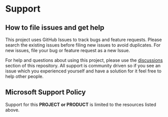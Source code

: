 # Support

## How to file issues and get help  

This project uses GitHub Issues to track bugs and feature requests. Please search the existing 
issues before filing new issues to avoid duplicates.  For new issues, file your bug or 
feature request as a new Issue.

For help and questions about using this project, please use the [discussions](https://github.com/OfficeDev/AAandCQManagementApp/discussions) section of this repository.
All support is community driven so if you see an issue which you experienced yourself and have a solution for it feel free to help other people.


## Microsoft Support Policy  

Support for this **PROJECT or PRODUCT** is limited to the resources listed above.
